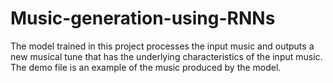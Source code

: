 # Music-generation-using-RNNs
The model trained in this project processes the input music and outputs a new musical tune that has the underlying characteristics of the input music. The demo file is an example of the music produced by the model.
